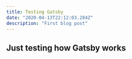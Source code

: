 ```yaml
---
title: Testing Gatsby
date: "2020-04-13T22:12:03.284Z"
description: "First blog post"
---
```


## Just testing how Gatsby works
